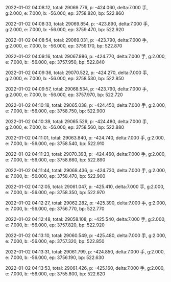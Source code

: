 2022-01-02 04:08:12, total: 29069.776, p: -424.060, delta:7.000 手, g:2.000, e: 7.000, b: -56.000, ep: 3758.820, bp: 522.860

2022-01-02 04:08:33, total: 29069.854, p: -423.890, delta:7.000 手, g:2.000, e: 7.000, b: -56.000, ep: 3759.470, bp: 522.920

2022-01-02 04:08:54, total: 29069.031, p: -423.790, delta:7.000 手, g:2.000, e: 7.000, b: -56.000, ep: 3759.170, bp: 522.870

2022-01-02 04:09:16, total: 29067.986, p: -424.770, delta:7.000 手, g:2.000, e: 7.000, b: -56.000, ep: 3757.950, bp: 522.840

2022-01-02 04:09:36, total: 29070.522, p: -424.270, delta:7.000 手, g:2.000, e: 7.000, b: -56.000, ep: 3758.530, bp: 522.850

2022-01-02 04:09:57, total: 29068.534, p: -423.790, delta:7.000 手, g:2.000, e: 7.000, b: -56.000, ep: 3757.970, bp: 522.720

2022-01-02 04:10:18, total: 29065.038, p: -424.450, delta:7.000 手, g:2.000, e: 7.000, b: -56.000, ep: 3758.750, bp: 522.900

2022-01-02 04:10:39, total: 29065.529, p: -424.480, delta:7.000 手, g:2.000, e: 7.000, b: -56.000, ep: 3758.560, bp: 522.880

2022-01-02 04:11:01, total: 29063.840, p: -424.740, delta:7.000 手, g:2.000, e: 7.000, b: -56.000, ep: 3758.540, bp: 522.910

2022-01-02 04:11:23, total: 29070.393, p: -424.460, delta:7.000 手, g:2.000, e: 7.000, b: -56.000, ep: 3758.660, bp: 522.890

2022-01-02 04:11:44, total: 29068.436, p: -424.730, delta:7.000 手, g:2.000, e: 7.000, b: -56.000, ep: 3758.470, bp: 522.900

2022-01-02 04:12:05, total: 29061.047, p: -425.410, delta:7.000 手, g:2.000, e: 7.000, b: -56.000, ep: 3758.350, bp: 522.970

2022-01-02 04:12:27, total: 29062.282, p: -425.390, delta:7.000 手, g:2.000, e: 7.000, b: -56.000, ep: 3756.770, bp: 522.770

2022-01-02 04:12:48, total: 29058.108, p: -425.540, delta:7.000 手, g:2.000, e: 7.000, b: -56.000, ep: 3757.820, bp: 522.920

2022-01-02 04:13:10, total: 29060.549, p: -425.480, delta:7.000 手, g:2.000, e: 7.000, b: -56.000, ep: 3757.320, bp: 522.850

2022-01-02 04:13:31, total: 29061.799, p: -424.850, delta:7.000 手, g:2.000, e: 7.000, b: -56.000, ep: 3756.190, bp: 522.630

2022-01-02 04:13:53, total: 29061.426, p: -425.160, delta:7.000 手, g:2.000, e: 7.000, b: -56.000, ep: 3755.800, bp: 522.620